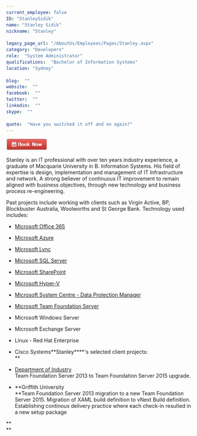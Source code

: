```yaml
---
current_employee: false
ID: "StanleySidik"
name: "Stanley Sidik"
nickname: "Stanley"

legacy_page_url: "/AboutUs/Employees/Pages/Stanley.aspx"
category: "Developers"
role:  "System Administrator"
qualifications:  "Bachelor of Information Systems"
location: "Sydney"

blog:  ""
website:  ""
facebook:  ""
twitter:  ""
linkedin:  ""
skype:  ""

quote:  "Have you switched it off and on again?"
---
```


[![BookNow.png](./Images/Bio/BookNow.png)](http://veethere.com/With/StanleySidik) 
  

Stanley is an IT professional with over ten years industry experience, a graduate of Macquarie University in B. Information Systems. His field of expertise is design, implementation and management of IT Infrastructure and network. A strong believer of continuous IT improvement to remain aligned with business objectives, through new technology and business process re-engineering. 

Past projects include working with clients such as Virgin Active, BP, Blockbuster Australia, Woolworths and St George Bank. Technology used includes:

*   [Microsoft Office 365](http://www.ssw.com.au/ssw/Consulting/Office365.aspx)
*   [Microsoft Azure](http://www.ssw.com.au/ssw/Consulting/Azure.aspx)
*   [Microsoft Lync](http://www.ssw.com.au/ssw/Consulting/Lync.aspx)
*   [Microsoft SQL Server](http://www.ssw.com.au/ssw/Consulting/DatabaseDevelopment.aspx)
*   [Microsoft SharePoint](http://www.ssw.com.au/ssw/Consulting/SharePoint.aspx)
*   [Microsoft Hyper-V](http://www.ssw.com.au/ssw/Consulting/HyperV.aspx)  

*   [Microsoft System Centre - Data Protection Manager](http://www.ssw.com.au/ssw/Consulting/Data-Protection-Manager.aspx)  

*   [Microsoft Team Foundation Server](https://www.ssw.com.au/ssw/Consulting/alm-tfs.aspx)  

*   Microsoft Windows Server
*   Microsoft Exchange Server
*   Linux - Red Hat Enterprise
*   Cisco Systems**Stanley****'s selected client projects:  
**

*   [Department of Industry](http://www.industry.nsw.gov.au/)   
Team Foundation Server 2013 to Team Foundation Server 2015 upgrade.
*   **Griffith University  
**Team Foundation Server 2013 migration to a new Team Foundation Server 2015. Migration of XAML build definition to vNext Build definition. Establishing continous delivery practice where each check-in resulted in a new setup package  

**  
**